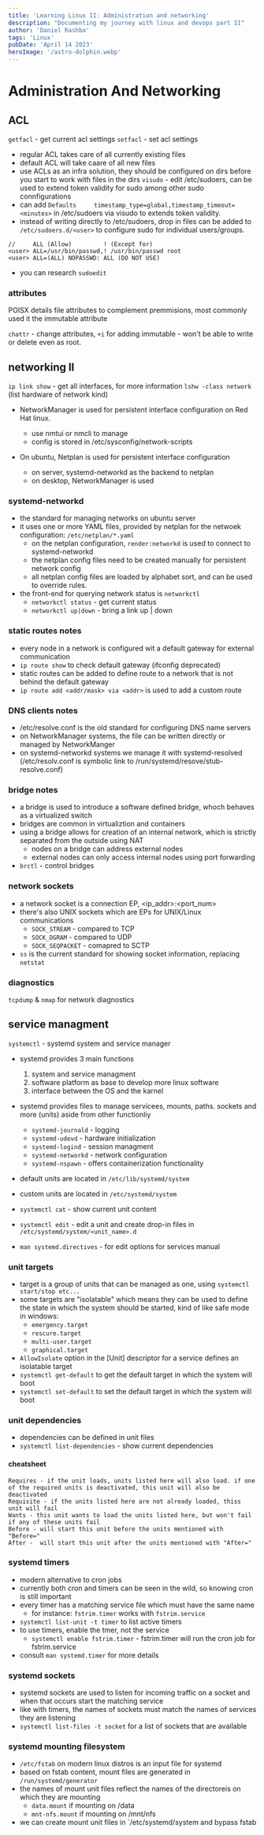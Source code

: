 ```yaml
---
title: 'Learning Linux II: Administration and networking'
description: "Documenting my journey with linux and devops part II"
author: 'Daniel Rashba'
tags: 'Linux'
pubDate: 'April 14 2023'
heroImage: '/astro-dolphin.webp'
---
```


# Administration And Networking

## ACL 

`getfacl` - get current acl settings
`setfacl` - set acl settings
* regular ACL takes care of all currently existing files
* default ACL will take caare of all new files
* use ACLs as an infra solution, they should be configured on dirs before you start to work with files in the dirs
`visudo` - edit /etc/sudoers, can be used to extend token validity for sudo among other sudo connfigurations
* can add `Defaults     timestamp_type=global,timestamp_timeout=<minutes>` in /etc/sudoers via visudo to extends token validity.
* instead of writing directly to /etc/sudoers, drop in files can be added to `/etc/sudoers.d/<user>` to configure sudo for individual users/groups.
```
//     ALL (Allow)         ! (Except for) 
<user> ALL=/usr/bin/passwd,! /usr/bin/passwd root
<user> ALL=(ALL) NOPASSWD: ALL (DO NOT USE)
```
* you can research `sudoedit`


### attributes

POISX details file attributes to complement premmisions, most commonly used it the immutable attribute

`chattr` - change attributes, `+i` for adding immutable - won't be able to write or delete even as root.


## networking II

`ip link show` - get all interfaces, for more information `lshw -class network` (list hardware of network kind)


* NetworkManager is used for persistent interface configuration on Red Hat linux.
    * use nmtui or nmcli to manage
    * config is stored in /etc/sysconfig/network-scripts

* On ubuntu, Netplan is used for persistent interface configuration
    * on server, systemd-networkd as the backend to netplan
    * on desktop, NetworkManager is used


### systemd-networkd

* the standard for managing networks on ubuntu server  
* it uses one or more YAML files, provided by netplan for the netwoek configuration: `/etc/netplan/*.yaml`  
    * on the netplan configuration, `render:networkd` is used to connect to systemd-networkd  
    * the netplan config files need to be created manually for persistent network config  
    * all netplan config files are loaded by alphabet sort, and can be used to override rules.
* the front-end for querying network status is `networkctl`  
    * `networkctl status` - get current status 
    * `networkctl up|down` - bring a link up | down


### static routes notes

* every node in a network is configured wit a default gateway for external communication
* `ip route show` to check default gateway (ifconfig deprecated)
* static routes can be added to define route to a network that is not behind the default gateway
* `ip route add <addr/mask> via <addr>` is used to add a custom route

### DNS clients notes

* /etc/resolve.conf is the old standard for configuring DNS name servers
* on NetworkManager systems, the file can be written directly or managed by NetworkManger
* on systemd-networkd systems we manage it with systemd-resolved (/etc/resolv.conf is symbolic link to /run/systemd/resove/stub-resolve.conf)

### bridge notes

* a bridge is used to introduce a software defined bridge, whoch behaves as a virtualized switch
* bridges are common in virtualiztion and containers
* using a bridge allows for creation of an internal network, which is strictly separated from the outside using NAT
    * nodes on a bridge can address external nodes
    * external nodes can only access internal nodes using port forwarding
* `brctl` - control bridges

### network sockets

* a network socket is a connection EP, <ip_addr>:<port_num>  
* there's also UNIX sockets which are EPs for UNIX/Linux communications
    * `SOCK_STREAM` - compared to TCP
    * `SOCK_DGRAM` - compared to UDP
    * `SOCK_SEQPACKET` - comapred to SCTP
* `ss` is the current standard for showing socket information, replacing `netstat`

### diagnostics

`tcpdump` & `nmap` for network diagnostics  


## service managment

`systemctl` - systemd system and service manager

* systemd provides 3 main functions
    1. system and service managment
    2. software platform as base to develop more linux software
    3. interface between the OS and the karnel

* systemd provides files to manage servicees, mounts, paths. sockets and more (units) aside from other functionliy
    * `systemd-journald` - logging
    * `systemd-udevd` - hardware initialization
    * `systemd-logind` - session managment
    * `systemd-networkd` - network configuration
    * `systemd-nspawn` - offers containerization functionality

* default units are located in `/etc/lib/systemd/system`
* custom units are located in `/etc/systemd/system`
* `systemctl cat` - show current unit content
* `systemctl edit` - edit a unit and create drop-in files in `/etc/systemd/system/<unit_name>.d`
* `man systemd.directives` - for edit options for services manual

### unit targets

* target is a group of units that can be managed as one, using `systemctl start/stop etc...`
* some targets are "isolatable" which means they can be used to define the state in which the system should be started, kind of like safe mode in windows:
    * `emergency.target`
    * `rescure.target`
    * `multi-user.target`
    * `graphical.target`
* `AllowIsolate` option in the [Unit] descriptor for a service defines an isolatable target
* `systemctl get-default` to get the default target in which the system will boot
* `systemctl set-default` to set the default target in which the system will boot

### unit dependencies

* dependencies can be defined in unit files
* `systemctl list-dependencies` - show current dependencies

#### cheatsheet
```
Requires - if the unit loads, units listed here will also load. if one of the required units is deactivated, this unit will also be deactivated
Requisite - if the units listed here are not already loaded, thiss unit will fail
Wants - this unit wants to load the units listed here, but won't fail if any of these units fail 
Before - will start this unit before the units mentioned with "Before="
After -  will start this unit after the units mentioned with "After="
```

### systemd timers

* modern alternative to cron jobs
* currently both cron and timers can be seen in the wild, so knowing cron is still important
* every timer has a matching service file which must have the same name
    - for instance: `fstrim.timer` works with `fstrim.service`
* `systemctl list-unit -t timer` to list active timers
* to use timers, enable the tmer, not the service
    - `systemctl enable fstrim.timer` - fstrim.timer will run the cron job for fstrim.service
* consult `man systemd.timer` for more details

### systemd sockets

* systemd sockets are used to listen for incoming traffic on a socket and when that occurs start the matching service
* like with timers, the names of sockets must match the names of services they are listening
* `systemctl list-files -t socket` for a list of sockets that are available

### systemd mounting filesystem

* `/etc/fstab` on modern linux distros is an input file for systemd
* based on fstab content, mount files are generated in `/run/systemd/generator`
* the names of mount unit files reflect the names of the directoreis on which they are mounting
    - `data.mount` if mounting on /data
    - `mnt-nfs.mount` if mounting on /mnt/nfs
* we can create mount unit files in `/etc/systemd/system and bypass fstab
